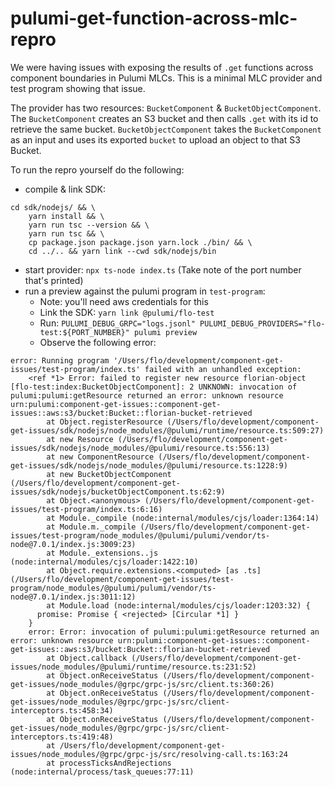 # pulumi-get-function-across-mlc-repro

We were having issues with exposing the results of `.get` functions across component boundaries in Pulumi MLCs.
This is a minimal MLC provider and test program showing that issue.

The provider has two resources: `BucketComponent` & `BucketObjectComponent`. The `BucketComponent` creates an S3
bucket and then calls `.get` with its id to retrieve the same bucket.
`BucketObjectComponent` takes the `BucketComponent` as an input and uses its exported `bucket` to upload an
object to that S3 Bucket.

To run the repro yourself do the following:
- compile & link SDK:
```
cd sdk/nodejs/ && \
    yarn install && \
    yarn run tsc --version && \
    yarn run tsc && \
    cp package.json package.json yarn.lock ./bin/ && \
    cd ../.. && yarn link --cwd sdk/nodejs/bin
```
- start provider: `npx ts-node index.ts` (Take note of the port number that's printed)
- run a preview against the pulumi program in `test-program`:
  - Note: you'll need aws credentials for this
  - Link the SDK: `yarn link @pulumi/flo-test`
  - Run: `PULUMI_DEBUG_GRPC="logs.jsonl" PULUMI_DEBUG_PROVIDERS="flo-test:${PORT_NUMBER}" pulumi preview`
  - Observe the following error:
```
error: Running program '/Users/flo/development/component-get-issues/test-program/index.ts' failed with an unhandled exception:
    <ref *1> Error: failed to register new resource florian-object [flo-test:index:BucketObjectComponent]: 2 UNKNOWN: invocation of pulumi:pulumi:getResource returned an error: unknown resource urn:pulumi:component-get-issues::component-get-issues::aws:s3/bucket:Bucket::florian-bucket-retrieved
        at Object.registerResource (/Users/flo/development/component-get-issues/sdk/nodejs/node_modules/@pulumi/runtime/resource.ts:509:27)
        at new Resource (/Users/flo/development/component-get-issues/sdk/nodejs/node_modules/@pulumi/resource.ts:556:13)
        at new ComponentResource (/Users/flo/development/component-get-issues/sdk/nodejs/node_modules/@pulumi/resource.ts:1228:9)
        at new BucketObjectComponent (/Users/flo/development/component-get-issues/sdk/nodejs/bucketObjectComponent.ts:62:9)
        at Object.<anonymous> (/Users/flo/development/component-get-issues/test-program/index.ts:6:16)
        at Module._compile (node:internal/modules/cjs/loader:1364:14)
        at Module.m._compile (/Users/flo/development/component-get-issues/test-program/node_modules/@pulumi/pulumi/vendor/ts-node@7.0.1/index.js:3009:23)
        at Module._extensions..js (node:internal/modules/cjs/loader:1422:10)
        at Object.require.extensions.<computed> [as .ts] (/Users/flo/development/component-get-issues/test-program/node_modules/@pulumi/pulumi/vendor/ts-node@7.0.1/index.js:3011:12)
        at Module.load (node:internal/modules/cjs/loader:1203:32) {
      promise: Promise { <rejected> [Circular *1] }
    }
    error: Error: invocation of pulumi:pulumi:getResource returned an error: unknown resource urn:pulumi:component-get-issues::component-get-issues::aws:s3/bucket:Bucket::florian-bucket-retrieved
        at Object.callback (/Users/flo/development/component-get-issues/node_modules/@pulumi/runtime/resource.ts:231:52)
        at Object.onReceiveStatus (/Users/flo/development/component-get-issues/node_modules/@grpc/grpc-js/src/client.ts:360:26)
        at Object.onReceiveStatus (/Users/flo/development/component-get-issues/node_modules/@grpc/grpc-js/src/client-interceptors.ts:458:34)
        at Object.onReceiveStatus (/Users/flo/development/component-get-issues/node_modules/@grpc/grpc-js/src/client-interceptors.ts:419:48)
        at /Users/flo/development/component-get-issues/node_modules/@grpc/grpc-js/src/resolving-call.ts:163:24
        at processTicksAndRejections (node:internal/process/task_queues:77:11)
```

